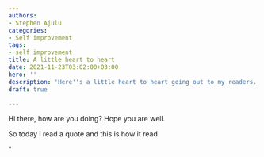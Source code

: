 ```yaml
---
authors:
- Stephen Ajulu
categories:
- Self improvement
tags:
- self improvement
title: A little heart to heart
date: 2021-11-23T03:02:00+03:00
hero: ''
description: 'Here''s a little heart to heart going out to my readers. '
draft: true

---
```

Hi there, how are you doing? Hope you are well. 

So today i read a quote and this is how it read

"